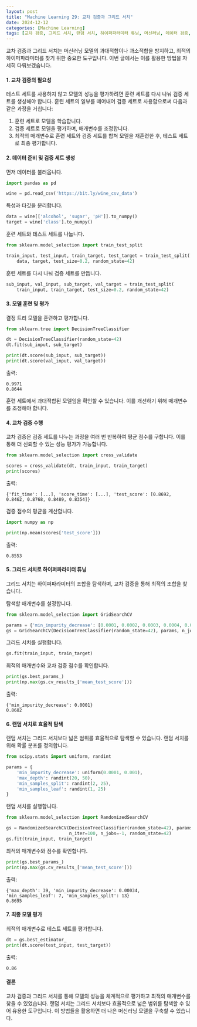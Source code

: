 ```yaml
---
layout: post
title: "Machine Learning 29: 교차 검증과 그리드 서치"
date: 2024-12-12
categories: [Machine Learning]
tags: [교차 검증, 그리드 서치, 랜덤 서치, 하이퍼파라미터 튜닝, 머신러닝, 데이터 검증, 결정 트리, 파이썬, 데이터 분석]
---
```



교차 검증과 그리드 서치는 머신러닝 모델의 과대적합이나 과소적합을 방지하고, 최적의 하이퍼파라미터를 찾기 위한 중요한 도구입니다. 이번 글에서는 이를 활용한 방법을 자세히 다뤄보겠습니다.

#### 1. 교차 검증의 필요성

테스트 세트를 사용하지 않고 모델의 성능을 평가하려면 훈련 세트를 다시 나눠 검증 세트를 생성해야 합니다. 훈련 세트의 일부를 떼어내어 검증 세트로 사용함으로써 다음과 같은 과정을 거칩니다:

1. 훈련 세트로 모델을 학습합니다.
2. 검증 세트로 모델을 평가하며, 매개변수를 조정합니다.
3. 최적의 매개변수로 훈련 세트와 검증 세트를 합쳐 모델을 재훈련한 후, 테스트 세트로 최종 평가합니다.

#### 2. 데이터 준비 및 검증 세트 생성

먼저 데이터를 불러옵니다.
```python
import pandas as pd

wine = pd.read_csv('https://bit.ly/wine_csv_data')
```

특성과 타깃을 분리합니다.
```python
data = wine[['alcohol', 'sugar', 'pH']].to_numpy()
target = wine['class'].to_numpy()
```

훈련 세트와 테스트 세트를 나눕니다.
```python
from sklearn.model_selection import train_test_split

train_input, test_input, train_target, test_target = train_test_split(
    data, target, test_size=0.2, random_state=42)
```

훈련 세트를 다시 나눠 검증 세트를 만듭니다.
```python
sub_input, val_input, sub_target, val_target = train_test_split(
    train_input, train_target, test_size=0.2, random_state=42)
```

#### 3. 모델 훈련 및 평가

결정 트리 모델을 훈련하고 평가합니다.
```python
from sklearn.tree import DecisionTreeClassifier

dt = DecisionTreeClassifier(random_state=42)
dt.fit(sub_input, sub_target)

print(dt.score(sub_input, sub_target))
print(dt.score(val_input, val_target))
```
출력:
```plaintext
0.9971
0.8644
```

훈련 세트에서 과대적합된 모델임을 확인할 수 있습니다. 이를 개선하기 위해 매개변수를 조정해야 합니다.

#### 4. 교차 검증 수행

교차 검증은 검증 세트를 나누는 과정을 여러 번 반복하여 평균 점수를 구합니다. 이를 통해 더 신뢰할 수 있는 성능 평가가 가능합니다.

```python
from sklearn.model_selection import cross_validate

scores = cross_validate(dt, train_input, train_target)
print(scores)
```
출력:
```plaintext
{'fit_time': [...], 'score_time': [...], 'test_score': [0.8692, 0.8462, 0.8768, 0.8489, 0.8354]}
```

검증 점수의 평균을 계산합니다.
```python
import numpy as np

print(np.mean(scores['test_score']))
```
출력:
```plaintext
0.8553
```

#### 5. 그리드 서치로 하이퍼파라미터 튜닝

그리드 서치는 하이퍼파라미터의 조합을 탐색하며, 교차 검증을 통해 최적의 조합을 찾습니다.

탐색할 매개변수를 설정합니다.
```python
from sklearn.model_selection import GridSearchCV

params = {'min_impurity_decrease': [0.0001, 0.0002, 0.0003, 0.0004, 0.0005]}
gs = GridSearchCV(DecisionTreeClassifier(random_state=42), params, n_jobs=-1)
```

그리드 서치를 실행합니다.
```python
gs.fit(train_input, train_target)
```

최적의 매개변수와 교차 검증 점수를 확인합니다.
```python
print(gs.best_params_)
print(np.max(gs.cv_results_['mean_test_score']))
```
출력:
```plaintext
{'min_impurity_decrease': 0.0001}
0.8682
```

#### 6. 랜덤 서치로 효율적 탐색

랜덤 서치는 그리드 서치보다 넓은 범위를 효율적으로 탐색할 수 있습니다. 랜덤 서치를 위해 확률 분포를 정의합니다.
```python
from scipy.stats import uniform, randint

params = {
    'min_impurity_decrease': uniform(0.0001, 0.001),
    'max_depth': randint(20, 50),
    'min_samples_split': randint(2, 25),
    'min_samples_leaf': randint(1, 25)
}
```

랜덤 서치를 실행합니다.
```python
from sklearn.model_selection import RandomizedSearchCV

gs = RandomizedSearchCV(DecisionTreeClassifier(random_state=42), params,
                        n_iter=100, n_jobs=-1, random_state=42)
gs.fit(train_input, train_target)
```

최적의 매개변수와 점수를 확인합니다.
```python
print(gs.best_params_)
print(np.max(gs.cv_results_['mean_test_score']))
```
출력:
```plaintext
{'max_depth': 39, 'min_impurity_decrease': 0.00034, 'min_samples_leaf': 7, 'min_samples_split': 13}
0.8695
```

#### 7. 최종 모델 평가

최적의 매개변수로 테스트 세트를 평가합니다.
```python
dt = gs.best_estimator_
print(dt.score(test_input, test_target))
```
출력:
```plaintext
0.86
```

#### 결론

교차 검증과 그리드 서치를 통해 모델의 성능을 체계적으로 평가하고 최적의 매개변수를 찾을 수 있었습니다. 랜덤 서치는 그리드 서치보다 효율적으로 넓은 범위를 탐색할 수 있어 유용한 도구입니다. 이 방법들을 활용하면 더 나은 머신러닝 모델을 구축할 수 있습니다.

